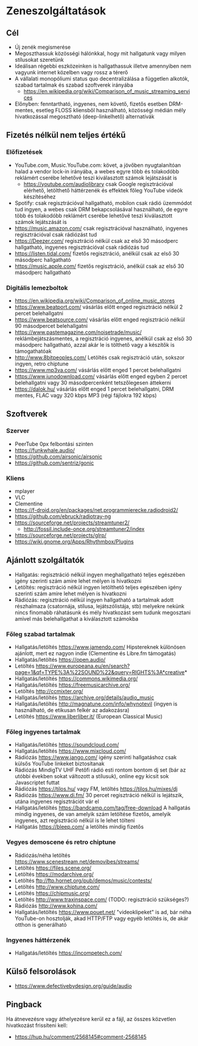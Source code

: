 # Zeneszolgáltatások

## Cél

* Új zenék megismerése
* Megoszthassuk közösségi hálónkkal, hogy mit hallgatunk vagy milyen stílusokat szeretünk
* Ideálisan régebbi eszközeinken is hallgathassuk illetve amennyiben nem vagyunk internet közelben vagy rossz a térerő
* A vállalati monopóliumi status quo decentralizálása a független alkotók, szabad tartalmak és szabad szoftverek irányába
  * https://en.wikipedia.org/wiki/Comparison_of_music_streaming_services
* Előnyben: fenntartható, ingyenes, nem követő, fizetős esetben DRM-mentes, esetleg FLOSS kliensből használható, közösségi médián mély hivatkozással megosztható (deep-linkelhető) alternatívák

## Fizetés nélkül nem teljes értékű

### Előfizetések

* YouTube.com, Music.YouTube.com: követ, a jövőben nyugtalanítóan halad a vendor lock-in irányába, a webes egyre több és tolakodóbb reklámért cserébe lehetővé teszi kiválasztott számok lejátszását is
  * https://youtube.com/audiolibrary csak Google regisztrációval elérhető, letölthető háttérzenék és effektek főleg YouTube videók készítéséhez
* Spotify: csak regisztrációval hallgatható, mobilon csak rádió üzemmódot tud ingyen, a webes csak DRM bekapcsolásával használható, de egyre több és tolakodóbb reklámért cserébe lehetővé teszi kiválasztott számok lejátszását is
* https://music.amazon.com/ csak regisztrációval használható, ingyenes regisztrációval csak rádiózást tud
* https://Deezer.com/ regisztráció nélkül csak az első 30 másodperc hallgatható, ingyenes regisztrációval csak rádiózás tud
* https://listen.tidal.com/ fizetős regisztráció, anélkül csak az első 30 másodperc hallgatható
* https://music.apple.com/ fizetős regisztráció, anélkül csak az első 30 másodperc hallgatható

### Digitális lemezboltok

* https://en.wikipedia.org/wiki/Comparison_of_online_music_stores
* https://www.beatport.com/ vásárlás előtt enged regisztráció nélkül 2 percet belehallgatni
* https://www.beatsource.com/ vásárlás előtt enged regisztráció nélkül 90 másodpercet belehallgatni
* https://www.pastemagazine.com/noisetrade/music/ reklámbejátszásmentes, a regisztráció ingyenes, anélkül csak az első 30 másodperc hallgatható, azzal akár le is tölthető vagy a készítők is támogathatóak
* http://www.8bitpeoples.com/ Letöltés csak regisztráció után, sokszor ingyen, retro chiptune
* https://www.mp3va.com/ vásárlás előtt enged 1 percet belehallgatni
* https://www.junodownload.com/ vásárlás előtt enged egyben 2 percet belehallgatni vagy 30 másodpercenként tetszőlegesen áttekerni
* https://dalok.hu/ vásárlás előtt enged 1 percet belehallgatni, DRM mentes, FLAC vagy 320 kbps MP3 (régi fájlokra 192 kbps)

## Szoftverek

### Szerver

* PeerTube 0px felbontási szinten
* https://funkwhale.audio/
* https://github.com/airsonic/airsonic
* https://github.com/sentriz/gonic

### Kliens

* mplayer
* VLC
* Clementine
* https://f-droid.org/en/packages/net.programmierecke.radiodroid2/
* https://github.com/ebruck/radiotray-ng
* https://sourceforge.net/projects/streamtuner2/
  * http://fossil.include-once.org/streamtuner2/index
* https://sourceforge.net/projects/glrp/
* https://wiki.gnome.org/Apps/Rhythmbox/Plugins

## Ajánlott szolgáltatók

* Hallgatás: regisztráció nélkül ingyen meghallgatható teljes egészében igény szerinti szám amire lehet mélyen is hivatkozni
* Letöltés: regisztráció nélkül ingyen letölthető teljes egészében igény szerinti szám amire lehet mélyen is hivatkozni
* Rádiózás: regisztráció nélkül ingyen hallgatható a tartalmak adott részhalmaza (csatornája, stílusa, lejátszólistája, stb) melyekre nekünk nincs finomabb ráhatásunk és mély hivatkozást sem tudunk megosztani amivel más belehallgathat a kiválasztott számokba

### Főleg szabad tartalmak

* Hallgatás/letöltés https://www.jamendo.com/ Hipstereknek különösen ajánlott, mert ez nagyon indie (Clementine és Libre.fm támogatás)
* Hallgatás/letöltés https://open.audio/
* Letöltés https://www.europeana.eu/en/search?page=1&qf=TYPE%3A%22SOUND%22&query=RIGHTS%3A*creative*
* Hallgatás/letöltés https://commons.wikimedia.org/
* Hallgatás/letöltés https://freemusicarchive.org/
* Letöltés http://ccmixter.org/
* Hallgatás/letöltés https://archive.org/details/audio_music
* Hallgatás/letöltés http://magnatune.com/info/whynotevil (ingyen is használható, de etikusan felkér az adakozásra)
* Letöltés https://www.liberliber.it/ (European Classical Music)

### Főleg ingyenes tartalmak

* Hallgatás/letöltés https://soundcloud.com/
* Hallgatás/letöltés https://www.mixcloud.com/
* Rádiózás https://www.jango.com/ igény szerinti hallgatáshoz csak külsős YouTube linkeket biztosítanak
* Rádiózás MindigTV UHF Petőfi rádió esti rontom bontom dj set (bár az utóbbi években sokat változott a stílusuk), online egy kicsit sok Javascriptet futtat
* Rádiózás https://tilos.hu/ vagy FM, letöltés https://tilos.hu/mixes/dj
* Rádiózás https://www.di.fm/ 30 percet regisztráció nélkül is lejátszik, utána ingyenes regisztrációt vár el
* Hallgatás/letöltés https://bandcamp.com/tag/free-download A hallgatás mindig ingyenes, de van amelyik szám letöltése fizetős, amelyik ingyenes, azt regisztráció nélkül is le lehet tölteni
* Hallgatás https://bleep.com/ a letöltés mindig fizetős

### Vegyes demoscene és retro chiptune

* Rádiózás/néha letöltés https://www.scenestream.net/demovibes/streams/
* Letöltés https://files.scene.org/
* Letöltés https://modarchive.org/
* Letöltés ftp://ftp.hornet.org/pub/demos/music/contests/
* Letöltés http://www.chiptune.com/
* Letöltés https://chipmusic.org/
* Letöltés http://www.traxinspace.com/ (TODO: regisztráció szükséges?)
* Rádiózás http://www.kohina.com/
* Hallgatás/letöltés https://www.pouet.net/ "videoklipeket" is ad, bár néha YouTube-on hosztolják, akad HTTP/FTP vagy egyéb letöltés is, de akár otthon is generálható

### Ingyenes háttérzenék

* Hallgatás/letöltés https://incompetech.com/

## Külső felsorolások

* https://www.defectivebydesign.org/guide/audio

## Pingback

Ha átnevezésre vagy áthelyezésre kerül ez a fájl, az összes közvetlen hivatkozást frissíteni kell:

* https://hup.hu/comment/2568145#comment-2568145
